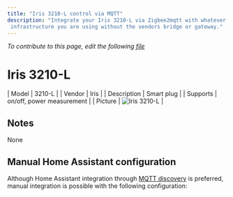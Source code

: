 ```yaml
---
title: "Iris 3210-L control via MQTT"
description: "Integrate your Iris 3210-L via Zigbee2mqtt with whatever smart home
 infrastructure you are using without the vendors bridge or gateway."
---
```


*To contribute to this page, edit the following
[file](https://github.com/Koenkk/zigbee2mqtt.io/blob/master/docs/devices/3210-L.md)*

# Iris 3210-L

| Model | 3210-L  |
| Vendor  | Iris  |
| Description | Smart plug |
| Supports | on/off, power measurement |
| Picture | ![Iris 3210-L](./assets/devices/3210-L.jpg) |

## Notes

None

## Manual Home Assistant configuration
Although Home Assistant integration through [MQTT discovery](../integration/home_assistant) is preferred,
manual integration is possible with the following configuration:
